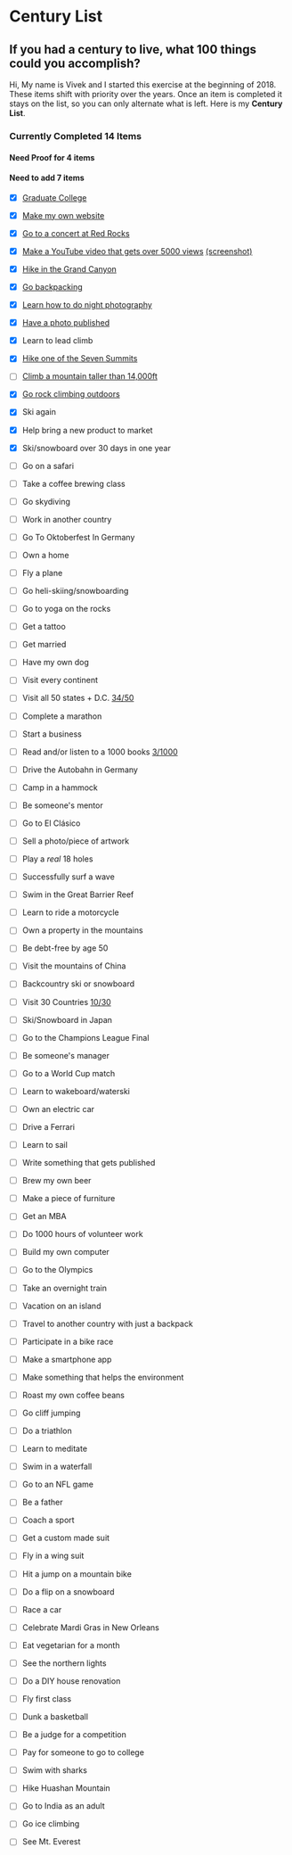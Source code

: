 # Century List
## If you had a century to live, what 100 things could you accomplish?

Hi,
My name is Vivek and I started this exercise at the beginning of 2018. These items shift with priority over the years. Once an item is completed it stays on the list, so you can only alternate what is left. Here is my **Century List**.


### Currently Completed **14** Items
#### Need Proof for **4** items
#### Need to add **7** items


- [x] [Graduate College](../proof/graduated.jpg)

- [x] [Make my own website](http://vivekravishankar.com)

- [x] [Go to a concert at Red Rocks](../master/proof/first-red-rocks-concert.mp4)

- [x] [Make a YouTube video that gets over 5000 views](https://www.youtube.com/watch?v=UMZfBPSKnI8) [(screenshot)](../master/proof/5000-view-video.png)

- [x] [Hike in the Grand Canyon](../master/proof/grand-canyon-backpacking.jpg)

- [x] [Go backpacking](../master/proof/grand-canyon-backpacking.jpg)

- [x] [Learn how to do night photography](../master/proof/night-photo.jpg)

- [x] [Have a photo published](https://dailycoffeenews.com/2021/10/14/odyssey-espresso-begins-its-journey-with-the-argos-manual-lever-machine/)

- [x] Learn to lead climb

- [x] [Hike one of the Seven Summits](../master/proof/kilimanjaro.jpg)

- [ ] [Climb a mountain taller than 14,000ft](../master/proof/kilimanjaro.jpg)

- [x] [Go rock climbing outdoors](../master/proof/outdoor-climbing.jpg)

- [x] Ski again

- [x] Help bring a new product to market

- [x] Ski/snowboard over 30 days in one year

- [ ] Go on a safari

- [ ] Take a coffee brewing class

- [ ] Go skydiving

- [ ] Work in another country

- [ ] Go To Oktoberfest In Germany

- [ ] Own a home

- [ ] Fly a plane

- [ ] Go heli-skiing/snowboarding

- [ ] Go to yoga on the rocks

- [ ] Get a tattoo

- [ ] Get married

- [ ] Have my own dog

- [ ] Visit every continent

- [ ] Visit all 50 states + D.C. [34/50](../master/states.md)

- [ ] Complete a marathon

- [ ] Start a business

- [ ] Read and/or listen to a 1000 books [3/1000](../master/books.md)

- [ ] Drive the Autobahn in Germany

- [ ] Camp in a hammock

- [ ] Be someone's mentor

- [ ] Go to El Cl&#225;sico

- [ ] Sell a photo/piece of artwork

- [ ] Play a *real* 18 holes

- [ ] Successfully surf a wave

- [ ] Swim in the Great Barrier Reef

- [ ] Learn to ride a motorcycle

- [ ] Own a property in the mountains

- [ ] Be debt-free by age 50

- [ ] Visit the mountains of China

- [ ] Backcountry ski or snowboard

- [ ] Visit 30 Countries [10/30](../master/countries.md)

- [ ] Ski/Snowboard in Japan

- [ ] Go to the Champions League Final

- [ ] Be someone's manager

- [ ] Go to a World Cup match

- [ ] Learn to wakeboard/waterski

- [ ] Own an electric car

- [ ] Drive a Ferrari

- [ ] Learn to sail

- [ ] Write something that gets published

- [ ] Brew my own beer

- [ ] Make a piece of furniture

- [ ] Get an MBA

- [ ] Do 1000 hours of volunteer work

- [ ] Build my own computer

- [ ] Go to the Olympics

- [ ] Take an overnight train

- [ ] Vacation on an island

- [ ] Travel to another country with just a backpack

- [ ] Participate in a bike race

- [ ] Make a smartphone app

- [ ] Make something that helps the environment

- [ ] Roast my own coffee beans

- [ ] Go cliff jumping

- [ ] Do a triathlon

- [ ] Learn to meditate

- [ ] Swim in a waterfall

- [ ] Go to an NFL game

- [ ] Be a father

- [ ] Coach a sport

- [ ] Get a custom made suit

- [ ] Fly in a wing suit

- [ ] Hit a jump on a mountain bike

- [ ] Do a flip on a snowboard

- [ ] Race a car

- [ ] Celebrate Mardi Gras in New Orleans

- [ ] Eat vegetarian for a month

- [ ] See the northern lights

- [ ] Do a DIY house renovation

- [ ] Fly first class

- [ ] Dunk a basketball

- [ ] Be a judge for a competition

- [ ] Pay for someone to go to college

- [ ] Swim with sharks

- [ ] Hike Huashan Mountain

- [ ] Go to India as an adult

- [ ] Go ice climbing

- [ ] See Mt. Everest
